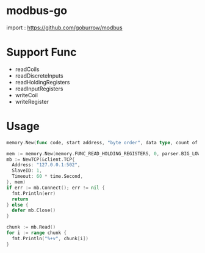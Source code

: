 # modbus-go
import : https://github.com/goburrow/modbus

# Support Func
- readCoils
- readDiscreteInputs
- readHoldingRegisters
- readInputRegisters
- writeCoil
- writeRegister


# Usage
```go
memory.New(func code, start address, "byte order", data type, count of parsed data type)
```
```go
mem := memory.New(memory.FUNC_READ_HOLDING_REGISTERS, 0, parser.BIG_LOWER, parser.INT16ARR, 1)
mb := NewTCP(&client.TCP{
  Address: "127.0.0.1:502",
  SlaveID: 1,
  Timeout: 60 * time.Second,
}, mem)
if err := mb.Connect(); err != nil {
  fmt.Println(err)
  return
} else {
  defer mb.Close()
}

chunk := mb.Read()
for i := range chunk {
  fmt.Println("%+v", chunk[i])
}
```

